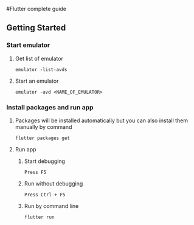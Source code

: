 #Flutter complete guide

## Getting Started

### Start emulator
1. Get list of emulator
    ```
    emulator -list-avds
    ```
2. Start an emulator
    ```
    emulator -avd <NAME_OF_EMULATOR>
    ```

### Install packages and run app
1. Packages will be installed automatically but you can also install them  manually by command
    
    ```
    flutter packages get
    ```
2. Run app
   1. Start debugging
        ```
        Press F5
        ```
   2. Run without debugging
        ```
        Press Ctrl + F5
        ```
   3. Run by command line
        ```
        flutter run
        ```